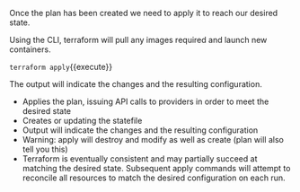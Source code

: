 Once the plan has been created we need to apply it to reach our desired state.

Using the CLI, terraform will pull any images required and launch new containers.

`terraform apply`{{execute}}

The output will indicate the changes and the resulting configuration.

* Applies the plan, issuing API calls to providers in order to meet the desired state
* Creates or updating the statefile
* Output will indicate the changes and the resulting configuration
* Warning: apply will destroy and modify as well as create (plan will also tell you this)
* Terraform is eventually consistent and may partially succeed at matching the desired state. Subsequent apply commands will attempt to reconcile all resources to match the desired configuration on each run. 
